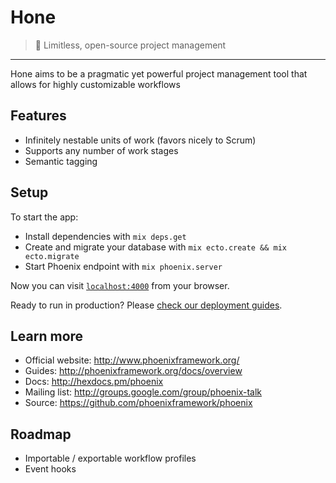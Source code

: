 # Hone
> :telescope: Limitless, open-source project management
---

Hone aims to be a pragmatic yet powerful project management tool that allows for highly customizable workflows

## Features

 - Infinitely nestable units of work (favors nicely to Scrum)
 - Supports any number of work stages
 - Semantic tagging

## Setup

To start the app:

 * Install dependencies with `mix deps.get`
 * Create and migrate your database with `mix ecto.create && mix ecto.migrate`
 * Start Phoenix endpoint with `mix phoenix.server`

Now you can visit [`localhost:4000`](http://localhost:4000) from your browser.

Ready to run in production? Please [check our deployment guides](http://www.phoenixframework.org/docs/deployment).

## Learn more

 * Official website: http://www.phoenixframework.org/
 * Guides: http://phoenixframework.org/docs/overview
 * Docs: http://hexdocs.pm/phoenix
 * Mailing list: http://groups.google.com/group/phoenix-talk
 * Source: https://github.com/phoenixframework/phoenix

## Roadmap

 - Importable / exportable workflow profiles
 - Event hooks
